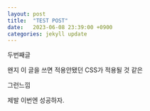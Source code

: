 ```yaml
---
layout: post
title:  "TEST POST"
date:   2023-06-08 23:39:00 +0900
categories: jekyll update
---
```

두번째글

왠지 이 글을 쓰면 적용안됐던 CSS가 적용될 것 같은

그런느낌

제발 이번엔 성공하자.